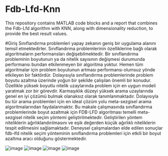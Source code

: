 # Fdb-Lfd-Knn
This repository contains MATLAB code blocks and a report that combines the Fdb-Lfd algorithm with KNN, along with dimensionality reduction, to provide the best result values.

#Giriş
Sınıflandırma problemleri yapay zekanın geniş bir uygulama alanını temsil etmektedirler. Sınıflandırma problemlerinin özelliklerine bağlı olarak algoritmaların performansları değişebilmektedir.
Bir sınıflandırma probleminin boyutunun ya da nitelik sayısının değişmesi durumunda performansı bundan etkilenmeyen bir algoritma yoktur.
Hemen tüm algoritmalar için problem boyutunun artması performansı olumsuz yönde etkileyen bir faktördür.
Dolayısıyla sınıflandırma problemlerinde problem boyutu azaltma üzerinde yoğun bir şekilde çalışılan önemli bir konudur.
Özellikle yüksek boyutlu nitelik uzaylarında problem için en uygun modeli yaratmak zor bir görevdir.
Karmaşıklık düzeyi yüksek arama uzaylarında genel en iyi çözümü bulmak olanaksız olarak tanımlanmaktadır.
Dolayısıyla bu tür arama problemleri için en ideal çözüm yolu meta-sezgisel arama algoritmalarından faydalanmaktır.
Bu makale çalışmasında sınıflandırma problemlerinde boyut azaltmak için FDB-LFD algoritması temelli meta-sezgisel nitelik seçim yöntemi geliştirilmektedir.
Geliştirilen yöntem niteliklerin ağırlıklandırılmasını ve eşik değerden küçük ağırlıklı niteliklerin tespit edilmesini sağlamaktadır. 
Deneysel çalışmalardan elde edilen sonuçlar fdb-lfd nitelik seçim yönteminin sınıflandırma problemleri için etkili bir boyut azaltma aracı olduğunu göstermektedir.

![image](https://github.com/emirhandogandemir/Fdb-Lfd-Knn/assets/74687192/52b4e78c-1396-47a9-8bf1-1d30ec060c68)
![image](https://github.com/emirhandogandemir/Fdb-Lfd-Knn/assets/74687192/ec3ef958-71a4-4462-a22b-9381fc4b7244)
![image](https://github.com/emirhandogandemir/Fdb-Lfd-Knn/assets/74687192/0b2df087-3a84-4497-a756-a1e5f2776820)
![image](https://github.com/emirhandogandemir/Fdb-Lfd-Knn/assets/74687192/18d44a4f-2e99-4e6a-bc38-d6b710dcf632)
